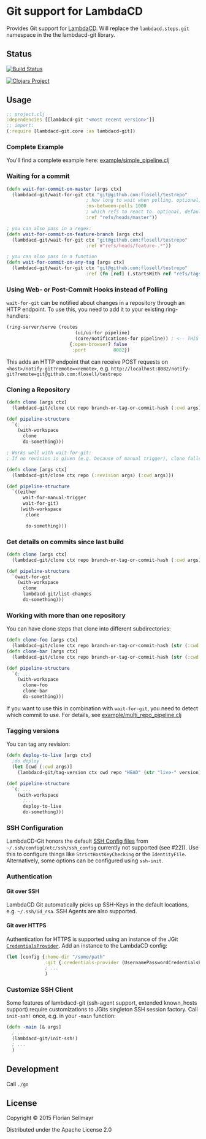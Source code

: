 # Git support for LambdaCD

Provides Git support for [LambdaCD](https://github.com/flosell/lambdacd).
Will replace the `lambdacd.steps.git` namespace in the the lambdacd-git library.

## Status

[![Build Status](https://travis-ci.org/flosell/lambdacd-git.svg)](https://travis-ci.org/flosell/lambdacd-git)

[![Clojars Project](http://clojars.org/lambdacd-git/latest-version.svg)](http://clojars.org/lambdacd-git)

## Usage

```clojure
;; project.clj
:dependencies [[lambdacd-git "<most recent version>"]]
;; import:
(:require [lambdacd-git.core :as lambdacd-git])
```

### Complete Example

You'll find a complete example here: [example/simple_pipeline.clj](https://github.com/flosell/lambdacd-git/blob/master/example/lambdacd_git/example/simple_pipeline.clj)

### Waiting for a commit

```clojure
(defn wait-for-commit-on-master [args ctx]
  (lambdacd-git/wait-for-git ctx "git@github.com:flosell/testrepo"
                             ; how long to wait when polling. optional, defaults to 10000
                             :ms-between-polls 1000
                             ; which refs to react to. optional, defaults to refs/heads/master
                             :ref "refs/heads/master"))

; you can also pass in a regex:
(defn wait-for-commit-on-feature-branch [args ctx]
  (lambdacd-git/wait-for-git ctx "git@github.com:flosell/testrepo"
                             :ref #"refs/heads/feature-.*"))

; you can also pass in a function
(defn wait-for-commit-on-any-tag [args ctx]
  (lambdacd-git/wait-for-git ctx "git@github.com:flosell/testrepo"
                             :ref (fn [ref] (.startsWith ref "refs/tags/"))))
```

### Using Web- or Post-Commit Hooks instead of Polling

`wait-for-git` can be notified about changes in a repository through an HTTP endpoint. To use this, you need to add it
to your existing ring-handlers:

```clojure
(ring-server/serve (routes
                         (ui/ui-for pipeline)
                         (core/notifications-for pipeline)) ; <-- THIS
                       {:open-browser? false
                        :port          8082})
```

This adds an HTTP endpoint that can receive POST requests on `<host>/notify-git?remote=<remote>`,
e.g. `http://localhost:8082/notify-git?remote=git@github.com:flosell/testrepo`

### Cloning a Repository

```clojure
(defn clone [args ctx]
  (lambdacd-git/clone ctx repo branch-or-tag-or-commit-hash (:cwd args)))

(def pipeline-structure
  `(; ...
    (with-workspace
      clone
      do-something)))

; Works well with wait-for-git: 
; If no revision is given (e.g. because of manual trigger), clone falls back to the head of the master branch

(defn clone [args ctx]
  (lambdacd-git/clone ctx repo (:revision args) (:cwd args)))

(def pipeline-structure
  `((either
      wait-for-manual-trigger
      wait-for-git)
     (with-workspace
       clone

       do-something)))
```

### Get details on commits since last build

```clojure
(defn clone [args ctx]
  (lambdacd-git/clone ctx repo branch-or-tag-or-commit-hash (:cwd args)))

(def pipeline-structure
  `(wait-for-git
    (with-workspace
      clone
      lambdacd-git/list-changes
      do-something)))
```

### Working with more than one repository

You can have clone steps that clone into different subdirectories: 

```clojure
(defn clone-foo [args ctx]
  (lambdacd-git/clone ctx repo branch-or-tag-or-commit-hash (str (:cwd args) "/" "foo")))
(defn clone-bar [args ctx]
  (lambdacd-git/clone ctx repo branch-or-tag-or-commit-hash (str (:cwd args) "/" "bar")))

(def pipeline-structure
  `(; ... 
    (with-workspace
      clone-foo
      clone-bar
      do-something)))
```

If you want to use this in combination with `wait-for-git`, you need to detect which commit to use. For details, see
[example/multi_repo_pipeline.clj](https://github.com/flosell/lambdacd-git/blob/master/example/lambdacd_git/example/multi_repo_pipeline.clj)

### Tagging versions

You can tag any revision:

```clojure
(defn deploy-to-live [args ctx]
  ;do deploy
  (let [cwd (:cwd args)]
    (lambdacd-git/tag-version ctx cwd repo "HEAD" (str "live-" version))))

(def pipeline-structure
  `(; ...
    (with-workspace
      ;...
      deploy-to-live
      do-something)))
```

### SSH Configuration

LambdaCD-Git honors the default [SSH Config files](https://linux.die.net/man/5/ssh_config) from `~/.ssh/config`(`/etc/ssh/ssh_config` currently not supported (see #22)). Use this to configure things like `StrictHostKeyChecking` or the `IdentityFile`. Alternatively, some options can be configured using `ssh-init`.

### Authentication

#### Git over SSH

LambdaCD Git automatically picks up SSH-Keys in the default locations, e.g. `~/.ssh/id_rsa`. SSH Agents are also supported. 
 
#### Git over HTTPS

Authentication for HTTPS is supported using an instance of the JGit [`CredentialsProvider`](http://download.eclipse.org/jgit/site/4.1.1.201511131810-r/apidocs/org/eclipse/jgit/transport/CredentialsProvider.html). Add an instance to the LambdaCD config: 
 
```clojure
(let [config {:home-dir "/some/path"
              :git {:credentials-provider (UsernamePasswordCredentialsProvider. "some-username" "some-password")}}]
              ; ... 
              )
```

### Customize SSH Client

Some features of lambdacd-git (ssh-agent support, extended known_hosts support) require customizations to JGits singleton
SSH session factory. Call `init-ssh!` once, e.g. in your `-main` function:

```clojure
(defn -main [& args]
  ; ...
  (lambdacd-git/init-ssh!)
  ; ...
  )
```


## Development

Call `./go`

## License

Copyright © 2015 Florian Sellmayr

Distributed under the Apache License 2.0
